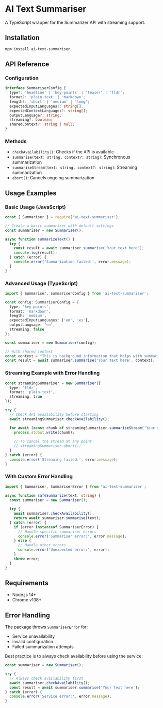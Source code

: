 # AI Text Summariser

A TypeScript wrapper for the Summarizer API with streaming support.

## Installation

```bash
npm install ai-text-summariser
```

## API Reference

### Configuration

```typescript
interface SummariserConfig {
  type?: 'headline' | 'key-points' | 'teaser' | 'tldr';
  format?: 'plain-text' | 'markdown';
  length?: 'short' | 'medium' | 'long';
  expectedInputLanguages?: string[];
  expectedContextLanguages?: string[];
  outputLanguage?: string;
  streaming?: boolean;
  sharedContext?: string | null;
}
```

### Methods

- `checkAvailability()`: Checks if the API is available
- `summarise(text: string, context?: string)`: Synchronous summarization
- `summariseStream(text: string, context?: string)`: Streaming summarization
- `abort()`: Cancels ongoing summarization

## Usage Examples

### Basic Usage (JavaScript)

```javascript
const { Summariser } = require('ai-text-summariser');

// Create a basic summariser with default settings
const summariser = new Summariser();

async function summarizeText() {
  try {
    const result = await summariser.summarise('Your text here');
    console.log(result);
  } catch (error) {
    console.error('Summarization failed:', error.message);
  }
}
```

### Advanced Usage (TypeScript)

```typescript
import { Summariser, SummariserConfig } from 'ai-text-summariser';

const config: SummariserConfig = {
  type: 'key-points',
  format: 'markdown',
  length: 'medium',
  expectedInputLanguages: ['en', 'es'],
  outputLanguage: 'en',
  streaming: false
};

const summariser = new Summariser(config);

// With shared context
const context = "This is background information that helps with summarization";
const result = await summariser.summarise('Your text here', context);
```

### Streaming Example with Error Handling

```typescript
const streamingSummariser = new Summariser({
  type: 'tldr',
  format: 'plain-text',
  streaming: true
});

try {
  // Check API availability before starting
  await streamingSummariser.checkAvailability();

  for await (const chunk of streamingSummariser.summariseStream('Your text here')) {
    process.stdout.write(chunk);
    
    // To cancel the stream at any point
    // streamingSummariser.abort();
  }
} catch (error) {
  console.error('Streaming failed:', error.message);
}
```

### With Custom Error Handling

```typescript
import { Summariser, SummariserError } from 'ai-text-summariser';

async function safeSummarize(text: string) {
  const summariser = new Summariser();
  
  try {
    await summariser.checkAvailability();
    return await summariser.summarise(text);
  } catch (error) {
    if (error instanceof SummariserError) {
      // Handle specific summariser errors
      console.error('Summariser error:', error.message);
    } else {
      // Handle other errors
      console.error('Unexpected error:', error);
    }
    throw error;
  }
}
```

## Requirements

- Node.js 14+
- Chrome v138+

## Error Handling

The package throws `SummariserError` for:
- Service unavailability
- Invalid configuration
- Failed summarization attempts

Best practice is to always check availability before using the service:

```typescript
const summariser = new Summariser();

try {
  // Always check availability first
  await summariser.checkAvailability();
  const result = await summariser.summarise('Your text here');
} catch (error) {
  console.error('Service error:', error.message);
}
```
